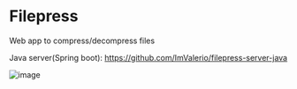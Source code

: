 # Filepress
Web app to compress/decompress files

Java server(Spring boot): https://github.com/ImValerio/filepress-server-java

![image](https://i.ibb.co/Tc18ryT/file-Compressed.png)

